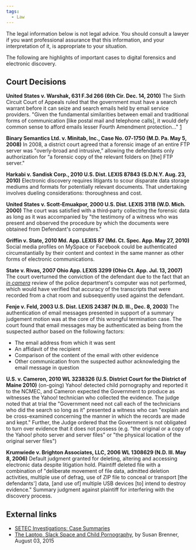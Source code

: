 ```yaml
---
tags:
  - Law
---
```

The legal information below is not legal advice. You should consult a
lawyer if you want professional assurance that this information, and
your interpretation of it, is appropriate to your situation.

The following are highlights of important cases to digital forensics and
electronic discovery.

## Court Decisions

**United States v. Warshak, 631 F.3d 266 (6th Cir. Dec. 14, 2010)**
The Sixth Circuit Court of Appeals ruled that the government must have a
search warrant before it can seize and search emails held by email
service providers. "Given the fundamental similarities between email and
traditional forms of communication \[like postal mail and telephone
calls\], it would defy common sense to afford emails lesser Fourth
Amendment protection..."
[1](https://www.eff.org/files/warshak_opinion_121410.pdf)

**Binary Semantics Ltd. v. Minitab, Inc., Case No. 07‐1750 (M.D. Pa. May
5, 2008)**
In 2008, a district court agreed that a forensic image of an entire FTP
server was "overly‐broad and intrusive,” allowing the defendants only
authorization for “a forensic copy of the relevant folders on \[the\]
FTP server."

**Harkabi v. Sandisk Corp., 2010 U.S. Dist. LEXIS 87843 (S.D.N.Y. Aug.
23, 2010)**
Electronic discovery requires litigants to scour disparate data storage
mediums and formats for potentially relevant documents. That undertaking
involves dueling considerations: thoroughness and cost.

**United States v. Scott‐Emuakpor, 2000 U.S. Dist. LEXIS 3118 (W.D.
Mich. 2000)**
The court was satisfied with a third‐party collecting the forensic data
as long as it was accompanied by "the testimony of a witness who was
present and observed the procedure by which the documents were obtained
from Defendant's computers."

**Griffin v. State, 2010 Md. App. LEXIS 87 (Md. Ct. Spec. App. May 27,
2010)**
Social media profiles on MySpace or Facebook could be authenticated
circumstantially by their content and context in the same manner as
other forms of electronic communications.

**State v. Rivas, 2007 Ohio App. LEXIS 3299 (Ohio Ct. App. Jul. 13,
2007)**
The court overturned the conviction of the defendant due to the fact
that an *[in camera](https://en.wikipedia.org/wiki/In_camera)* review of
the police department's computer was not performed, which would have
verified that accuracy of the transcripts that were recorded from a chat
room and subsequently used against the defendant.

**Fenje v. Feld, 2003 U.S. Dist. LEXIS 24387 (N.D. Ill., Dec. 8,
2003)**
The authentication of email messages presented in support of a summary
judgement motion was at the core of this wrongful termination case. The
court found that email messages may be authenticated as being from the
suspected author based on the following factors:

- The email address from which it was sent
- An affidavit of the recipient
- Comparison of the content of the email with other evidence
- Other communication from the suspected author acknowledging the email
  message in question

**U.S. v. Cameron, 2010 WL 3238326 (U.S. District Court for the District
of Maine 2010)** (on-going)
Yahoo! detected child pornography and reported it to the NCMEC, and
Cameron expected the Government to produce as witnesses the Yahoo!
technician who collected the evidence. The judge noted that at trial the
"Government need not call each of the technicians who did the search so
long as it" presented a witness who can "explain and be cross-examined
concerning the manner in which the records are made and kept." Further,
the Judge ordered that the Government is not obligated to turn over
evidence that it does not possess (e.g. "the original or a copy of the
Yahoo! photo server and server files" or "the physical location of the
original server files")

**Krumwiede v. Brighton Associates, LLC, 2006 WL 1308629 (N.D. Ill. May
8, 2006)** Default judgment granted for deleting, altering and accessing
electronic data despite litigation hold. Plaintiff deleted file with a
combination of "deliberate movement of file data, admitted deletion
activities, multiple use of defrag, use of ZIP file to conceal or
transport \[the defendants'\] data, \[and use of\] multiple USB devices
\[to\] intend to destroy evidence." Summary judgment against plaintiff
for interfering with the discovery process.

## External links

- [SETEC Investigations: Case Summaries](http://www.setecinvestigations.com/resources/casesummaries.php)
- [The Laptop, Slack Space and Child Pornography](http://cyb3rcrim3.blogspot.com/2015/08/the-laptop-slack-space-and-child.html),
  by Susan Brenner, August 03, 2015
